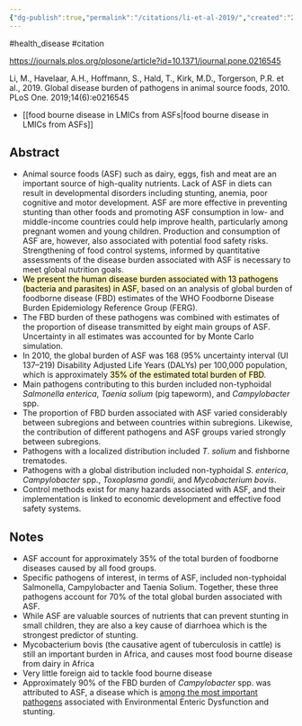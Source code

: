 ```yaml
---
{"dg-publish":true,"permalink":"/citations/li-et-al-2019/","created":"2024-04-22T12:51:42.000+01:00","updated":"2025-09-28T23:47:30.093+01:00"}
---
```


#health_disease  #citation 

https://journals.plos.org/plosone/article?id=10.1371/journal.pone.0216545

Li, M., Havelaar, A.H., Hoffmann, S., Hald, T., Kirk, M.D., Torgerson, P.R. et al., 2019. Global disease burden of pathogens in animal source foods, 2010. PLoS One. 2019;14(6):e0216545

- [[food bourne disease in LMICs from ASFs\|food bourne disease in LMICs from ASFs]]
## Abstract
- Animal source foods (ASF) such as dairy, eggs, fish and meat are an important source of high-quality nutrients. Lack of ASF in diets can result in developmental disorders including stunting, anemia, poor cognitive and motor development. ASF are more effective in preventing stunting than other foods and promoting ASF consumption in low- and middle-income countries could help improve health, particularly among pregnant women and young children. Production and consumption of ASF are, however, also associated with potential food safety risks. Strengthening of food control systems, informed by quantitative assessments of the disease burden associated with ASF is necessary to meet global nutrition goals. 
- <mark style="background: #FFF3A3A6;">We present the human disease burden associated with 13 pathogens (bacteria and parasites) in ASF, </mark>based on an analysis of global burden of foodborne disease (FBD) estimates of the WHO Foodborne Disease Burden Epidemiology Reference Group (FERG). 
- The FBD burden of these pathogens was combined with estimates of the proportion of disease transmitted by eight main groups of ASF. Uncertainty in all estimates was accounted for by Monte Carlo simulation. 
- In 2010, the global burden of ASF was 168 (95% uncertainty interval (UI 137–219) Disability Adjusted Life Years (DALYs) per 100,000 population, which is approximately <mark style="background: #FFF3A3A6;">35% of the estimated total burden of FBD</mark>. 
- Main pathogens contributing to this burden included non-typhoidal _Salmonella enterica_, _Taenia solium_ (pig tapeworm), and _Campylobacter_ spp. 
- The proportion of FBD burden associated with ASF varied considerably between subregions and between countries within subregions. Likewise, the contribution of different pathogens and ASF groups varied strongly between subregions. 
- Pathogens with a localized distribution included _T_. _solium_ and fishborne trematodes. 
- Pathogens with a global distribution included non-typhoidal _S_. _enterica_, _Campylobacter_ spp., _Toxoplasma gondii_, and _Mycobacterium bovis_. 
- Control methods exist for many hazards associated with ASF, and their implementation is linked to economic development and effective food safety systems.

## Notes
- ASF account for approximately 35% of the total burden of foodborne diseases caused by all food groups.
- Specific pathogens of interest, in terms of ASF, included non-typhoidal Salmonella, Campylobacter and Taenia Solium. Together, these three pathogens account for 70% of the total global burden associated with ASF.
- While ASF are valuable sources of nutrients that can prevent stunting in small children, they are also a key cause of diarrhoea which is the strongest predictor of stunting.
- Mycobacterium bovis (the causative agent of tuberculosis in cattle) is still an important burden in Africa, and causes most food bourne disease from dairy in Africa
- Very little foreign aid to tackle food bourne disease
- Approximately 90% of the FBD burden of _Campylobacter_ spp. was attributed to ASF, a disease which is [among the most important pathogens](https://www.thelancet.com/journals/langlo/article/PIIS2214-109X(18)30349-8/fulltext) associated with Environmental Enteric Dysfunction and stunting. 